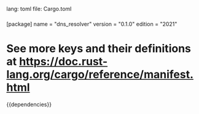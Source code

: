 lang: toml
file: Cargo.toml
###
[package]
name = "dns_resolver"
version = "0.1.0"
edition = "2021"

# See more keys and their definitions at https://doc.rust-lang.org/cargo/reference/manifest.html

{{dependencies}}